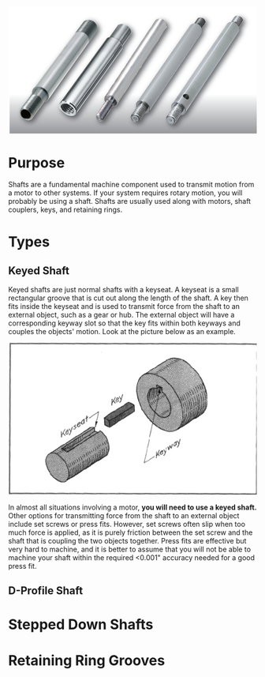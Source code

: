 <!-- TITLE: Shafts -->
<!-- SUBTITLE: The best way to turn things -->

![Shafts](/uploads/shafts.png "Shafts")

# Purpose
Shafts are a fundamental machine component used to transmit motion from a motor to other systems. If your system requires rotary motion, you will probably be using a shaft. Shafts are usually used along with motors, shaft couplers, keys, and retaining rings. 

# Types
## Keyed Shaft

Keyed shafts are just normal shafts with a keyseat. A keyseat is a small rectangular groove that is cut out along the length of the shaft. A key then fits inside the keyseat and is used to transmit force from the shaft to an external object, such as a gear or hub. The external object will have a corresponding keyway slot so that the key fits within both keyways and couples the objects' motion. Look at the picture below as an example. 

![Keyseats Keyways](/uploads/keyseats-keyways.gif "Keyseats Keyways")


In almost all situations involving a motor, **you will need to use a keyed shaft.** Other options for transmitting force from the shaft to an external object include set screws or press fits. However, set screws often slip when too much force is applied, as it is purely friction between the set screw and the shaft that is coupling the two objects together. Press fits are effective but very hard to machine, and it is better to assume that you will not be able to machine your shaft within the required <0.001" accuracy needed for a good press fit. 
## D-Profile Shaft

# Stepped Down Shafts
# Retaining Ring Grooves

